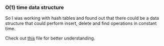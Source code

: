 ### O(1) time data structure

So I was working with hash tables and found out that there could be a data structure that could perform insert, delete and find operations in constant time.

Check out [this](/constantxd.cpp) file for better understanding.
